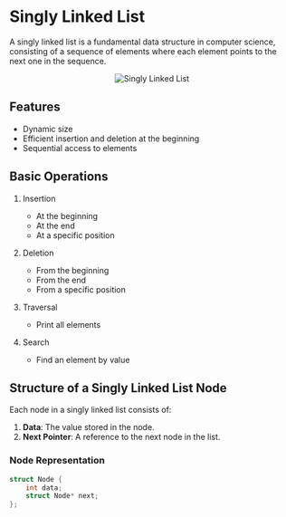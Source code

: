 # Singly Linked List

A singly linked list is a fundamental data structure in computer science, consisting of a sequence of elements where each element points to the next one in the sequence.

<div align="center">
<img src="https://media.geeksforgeeks.org/wp-content/uploads/singly-linkedlist.png" alt="Singly Linked List">
</div>

## Features

- Dynamic size
- Efficient insertion and deletion at the beginning
- Sequential access to elements

## Basic Operations

1. Insertion
   - At the beginning
   - At the end
   - At a specific position

2. Deletion
   - From the beginning
   - From the end
   - From a specific position

3. Traversal
   - Print all elements

4. Search
   - Find an element by value
## Structure of a Singly Linked List Node
Each node in a singly linked list consists of:
1. **Data**: The value stored in the node.
2. **Next Pointer**: A reference to the next node in the list.

### Node Representation
```c
struct Node {
    int data;
    struct Node* next;
};

